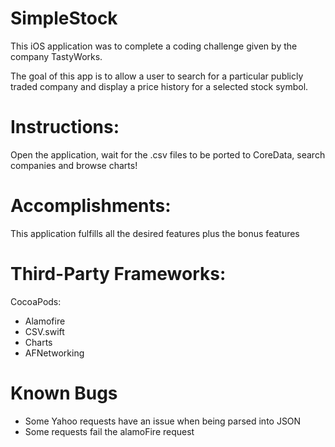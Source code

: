 # SimpleStock

This iOS application was to complete a coding challenge given by the company TastyWorks.

The goal of this app is to allow a user to search for a particular publicly traded company and display a price history for a selected stock symbol.

# Instructions:

Open the application, wait for the .csv files to be ported to CoreData, search companies and browse charts!

# Accomplishments:

This application fulfills all the desired features plus the bonus features

# Third-Party Frameworks:

CocoaPods:
- Alamofire
- CSV.swift
- Charts
- AFNetworking

# Known Bugs

- Some Yahoo requests have an issue when being parsed into JSON
- Some requests fail the alamoFire request
